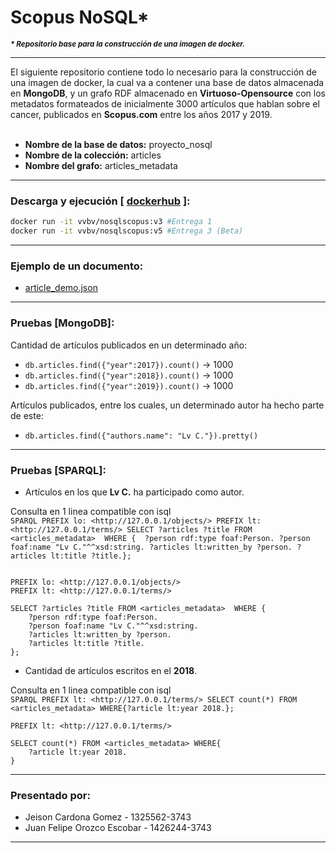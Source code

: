 # Scopus NoSQL*
_<strong><small>* Repositorio base para la construcción de una imagen de docker.</small></strong>_  
<hr>
El siguiente repositorio contiene todo lo necesario para la construcción de una imagen de docker, la cual va a contener una base de datos almacenada en <strong>MongoDB</strong>, y un grafo RDF almacenado en <strong>Virtuoso-Opensource</strong> con los metadatos formateados de inicialmente 3000 artículos que hablan sobre el cancer, publicados en <strong>Scopus.com</strong> entre los años 2017 y 2019. 
<br>
<br>  

- <strong>Nombre de la base de datos:</strong> proyecto_nosql  
- <strong>Nombre de la colección:</strong> articles  
- <strong>Nombre del grafo:</strong> articles_metadata  
<hr>

###  Descarga y ejecución [ <a href="https://hub.docker.com/r/vvbv/nosqlscopus">dockerhub</a> ]:

```bash
docker run -it vvbv/nosqlscopus:v3 #Entrega 1
docker run -it vvbv/nosqlscopus:v5 #Entrega 3 (Beta)
```
<hr>  

### Ejemplo de un documento:

- <a href="https://github.com/vvbv/Scopus-NoSQL/blob/master/article_demo.json"> article_demo.json</a>

<hr>

### Pruebas [MongoDB]:

Cantidad de artículos publicados en un determinado año:

- ```db.articles.find({"year":2017}).count()``` → 1000
- ```db.articles.find({"year":2018}).count()``` → 1000
- ```db.articles.find({"year":2019}).count()``` → 1000

Artículos publicados, entre los cuales, un 
determinado autor ha hecho parte de este:

- ```db.articles.find({"authors.name": "Lv C."}).pretty()```

<hr>

### Pruebas [SPARQL]:
- Artículos en los que <strong>Lv C.</strong> ha participado como autor.  

Consulta en 1 linea compatible con isql  
```SPARQL PREFIX lo: <http://127.0.0.1/objects/> PREFIX lt: <http://127.0.0.1/terms/> SELECT ?articles ?title FROM <articles_metadata>  WHERE {  ?person rdf:type foaf:Person. ?person foaf:name "Lv C."^^xsd:string. ?articles lt:written_by ?person. ?articles lt:title ?title.};```  

```sparql

PREFIX lo: <http://127.0.0.1/objects/> 
PREFIX lt: <http://127.0.0.1/terms/> 

SELECT ?articles ?title FROM <articles_metadata>  WHERE { 
    ?person rdf:type foaf:Person.
    ?person foaf:name "Lv C."^^xsd:string.
    ?articles lt:written_by ?person.
    ?articles lt:title ?title.
};
```
  
- Cantidad de artículos escritos en el **2018**.   

Consulta en 1 linea compatible con isql  
```SPARQL PREFIX lt: <http://127.0.0.1/terms/> SELECT count(*) FROM <articles_metadata> WHERE{?article lt:year 2018.};```


```sparql
PREFIX lt: <http://127.0.0.1/terms/>

SELECT count(*) FROM <articles_metadata> WHERE{
    ?article lt:year 2018.
} 
```

<hr>

### Presentado por:
- Jeison Cardona Gomez - 1325562-3743
- Juan Felipe Orozco Escobar - 1426244-3743
<hr>
